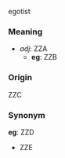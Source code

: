 egotist
### Meaning
+ _adj_: ZZA
	+ __eg__: ZZB

### Origin

ZZC

### Synonym

__eg__: ZZD

+ ZZE


